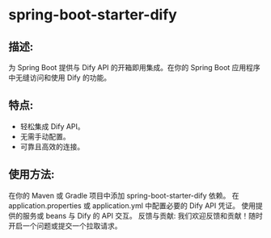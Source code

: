 # spring-boot-starter-dify
## 描述:
为 Spring Boot 提供与 Dify API 的开箱即用集成。在你的 Spring Boot 应用程序中无缝访问和使用 Dify 的功能。

## 特点:

- 轻松集成 Dify API。
- 无需手动配置。
- 可靠且高效的连接。

## 使用方法:

在你的 Maven 或 Gradle 项目中添加 spring-boot-starter-dify 依赖。
在 application.properties 或 application.yml 中配置必要的 Dify API 凭证。
使用提供的服务或 beans 与 Dify 的 API 交互。
反馈与贡献:
我们欢迎反馈和贡献！随时开启一个问题或提交一个拉取请求。